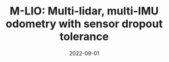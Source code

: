 ---
title: "M-LIO: Multi-lidar, multi-IMU odometry with sensor dropout tolerance"
collection: publications
permalink: /publication/2022-09-01-mlio
excerpt: "We present a robust system for state estimation that fuses measurements from multiple lidars and inertial sensors with GNSS data. To initiate the method, we use the prior GNSS pose information. We then perform incremental motion in real-time, which produces robust motion estimates in a global frame by fusing lidar and IMU signals with GNSS translation components using a factor graph framework. We also propose methods to account for signal loss with a novel synchronization and fusion mechanism. To validate our approach extensive tests were carried out on data collected using Scania test vehicles (5 sequences for a total of ~ 7 Km). From our evaluations, we show an average improvement of 61% in relative translation and 42% rotational error compared to a state-of-the-art estimator fusing a single lidar/inertial sensor pair."
date: 2022-09-01
venue: 'To be presented in Intelligent Vehicle Symposium'
paperurl: https://mrsandipandas.github.io/files/mlio.pdf
videourl: https://www.youtube.com/watch?v=-xSbfaroEPs
citation: 'Das, S., Mahabadi, N., Fallon, M. and Chatterjee, S., 2022. M-LIO: Multi-lidar, multi-IMU odometry with sensor dropout tolerance. <i>IEEE Intelligent Vehicles Symposium (IV)</i> arXiv:2210.01154.'
shortcitation: 'Das, S., Mahabadi, N., Fallon, M. and Chatterjee, S., 2022. <i>IEEE Intelligent Vehicles Symposium (IV)</i>.'
---